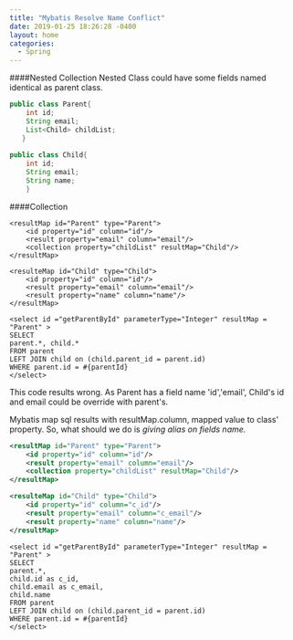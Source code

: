 ```yaml
---
title: "Mybatis Resolve Name Conflict"
date: 2019-01-25 18:26:28 -0400
layout: home
categories:
  - Spring
---
```


####Nested Collection 
Nested Class could have some fields named identical as parent class.

```java
public class Parent{
    int id;
    String email;
    List<Child> childList;
   }
   
public class Child{
    int id;
    String email;
    String name;
    }
```

####Collection
```
<resultMap id="Parent" type="Parent">
    <id property="id" column="id"/>
    <result property="email" column="email"/>
    <collection property="childList" resultMap="Child"/>
</resultMap>

<resulteMap id="Child" type="Child">
    <id property="id" column="id"/>
    <result property="email" column="email"/>
    <result property="name" column="name"/>
</resultMap>
```

~~~
<select id ="getParentById" parameterType="Integer" resultMap = "Parent" >
SELECT
parent.*, child.*
FROM parent
LEFT JOIN child on (child.parent_id = parent.id)
WHERE parent.id = #{parentId}
</select>
~~~

This code results wrong.
As Parent has a field name 'id','email', Child's id and email could be override with parent's.

Mybatis map sql results with resultMap.column, mapped value to class' property.
So, what should we do is *giving alias on fields name.*

```xml
<resultMap id="Parent" type="Parent">
    <id property="id" column="id"/>
    <result property="email" column="email"/>
    <collection property="childList" resultMap="Child"/>
</resultMap>

<resulteMap id="Child" type="Child">
    <id property="id" column="c_id"/>
    <result property="email" column="c_email"/>
    <result property="name" column="name"/>
</resultMap>
```


~~~
<select id ="getParentById" parameterType="Integer" resultMap = "Parent" >
SELECT
parent.*,
child.id as c_id,
child.email as c_email,
child.name
FROM parent
LEFT JOIN child on (child.parent_id = parent.id)
WHERE parent.id = #{parentId}
</select>
~~~

